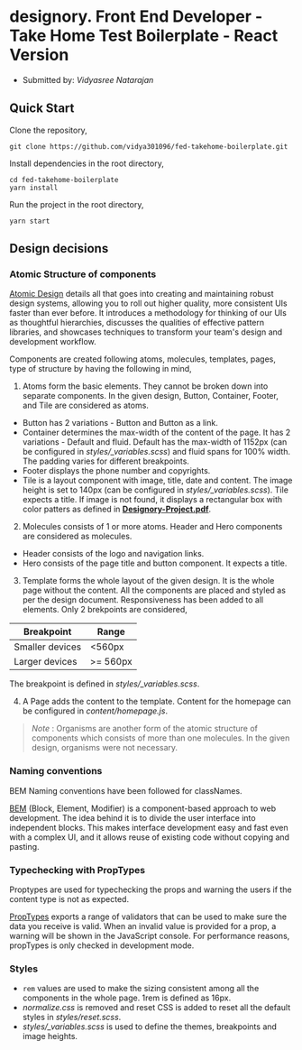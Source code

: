 # designory. Front End Developer - Take Home Test Boilerplate - React Version

-   Submitted by: _Vidyasree Natarajan_

## Quick Start

Clone the repository,

```
git clone https://github.com/vidya301096/fed-takehome-boilerplate.git
```

Install dependencies in the root directory,

```
cd fed-takehome-boilerplate
yarn install
```

Run the project in the root directory,

```
yarn start
```

## Design decisions

### Atomic Structure of components

[Atomic Design](https://atomicdesign.bradfrost.com/) details all that goes into creating and maintaining robust design systems, allowing you to roll out higher quality, more consistent UIs faster than ever before. It introduces a methodology for thinking of our UIs as thoughtful hierarchies, discusses the qualities of effective pattern libraries, and showcases techniques to transform your team's design and development workflow.

Components are created following atoms, molecules, templates, pages, type of structure by having the following in mind,

1. Atoms form the basic elements. They cannot be broken down into separate components. In the given design, Button, Container, Footer, and Tile are considered as atoms.

-   Button has 2 variations - Button and Button as a link.
-   Container determines the max-width of the content of the page. It has 2 variations - Default and fluid. Default has the max-width of 1152px (can be configured in _styles/\_variables.scss_) and fluid spans for 100% width. The padding varies for different breakpoints.
-   Footer displays the phone number and copyrights.
-   Tile is a layout component with image, title, date and content. The image height is set to 140px (can be configured in _styles/\_variables.scss_). Tile expects a title. If image is not found, it displays a rectangular box with color patters as defined in [**Designory-Project.pdf**](Designory-Project.pdf).

2. Molecules consists of 1 or more atoms. Header and Hero components are considered as molecules.

-   Header consists of the logo and navigation links.
-   Hero consists of the page title and button component. It expects a title.

3. Template forms the whole layout of the given design. It is the whole page without the content. All the components are placed and styled as per the design document. Responsiveness has been added to all elements. Only 2 brekpoints are considered,

| Breakpoint      | Range    |
| --------------- | -------- |
| Smaller devices | <560px   |
| Larger devices  | >= 560px |

The breakpoint is defined in _styles/\_variables.scss_.

4. A Page adds the content to the template. Content for the homepage can be configured in _content/homepage.js_.

> _Note_ : Organisms are another form of the atomic structure of components which consists of more than one molecules. In the given design, organisms were not necessary.

### Naming conventions

BEM Naming conventions have been followed for classNames.

[BEM](https://en.bem.info/methodology/quick-start/) (Block, Element, Modifier) is a component-based approach to web development. The idea behind it is to divide the user interface into independent blocks. This makes interface development easy and fast even with a complex UI, and it allows reuse of existing code without copying and pasting.

### Typechecking with PropTypes

Proptypes are used for typechecking the props and warning the users if the content type is not as expected.

[PropTypes](https://reactjs.org/docs/typechecking-with-proptypes.html) exports a range of validators that can be used to make sure the data you receive is valid. When an invalid value is provided for a prop, a warning will be shown in the JavaScript console. For performance reasons, propTypes is only checked in development mode.

### Styles

-   `rem` values are used to make the sizing consistent among all the components in the whole page. 1rem is defined as 16px.
-   _normalize.css_ is removed and reset CSS is added to reset all the default styles in _styles/reset.scss_.
-   _styles/\_variables.scss_ is used to define the themes, breakpoints and image heights.
